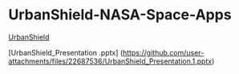 # UrbanShield-NASA-Space-Apps
[UrbanShield](https://github.com/user-attachments/files/22686754/proje.docx)

[UrbanShield_Presentation .pptx]
(https://github.com/user-attachments/files/22687536/UrbanShield_Presentation.1.pptx)
